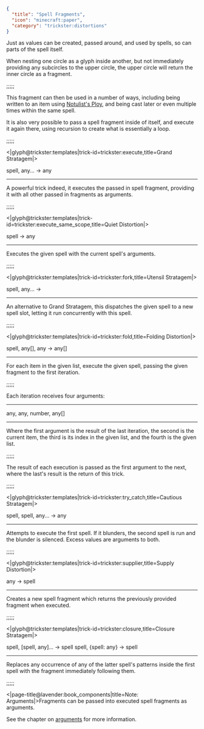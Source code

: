 ```json
{
  "title": "Spell Fragments",
  "icon": "minecraft:paper",
  "category": "trickster:distortions"
}
```

Just as values can be created, passed around, and used by spells, so can parts of the spell itself.


When nesting one circle as a glyph inside another, 
but not immediately providing any subcircles to the upper circle, 
the upper circle will return the inner circle as a fragment.

;;;;;

This fragment can then be used in a number of ways, including being written to an item using [Notulist's Ploy](^trickster:tricks/basic#4), 
and being cast later or even multiple times within the same spell.


It is also very possible to pass a spell fragment inside of itself, and execute it again there, 
using recursion to create what is essentially a loop.

;;;;;

<|glyph@trickster:templates|trick-id=trickster:execute,title=Grand Stratagem|>

spell, any... -> any

---

A powerful trick indeed, it executes the passed in spell fragment, 
providing it with all other passed in fragments as arguments.

;;;;;

<|glyph@trickster:templates|trick-id=trickster:execute_same_scope,title=Quiet Distortion|>

spell -> any

---

Executes the given spell with the current spell's arguments.

;;;;;

<|glyph@trickster:templates|trick-id=trickster:fork,title=Utensil Stratagem|>

spell, any... ->

---

An alternative to Grand Stratagem, this dispatches the given spell to a new spell slot, 
letting it run concurrently with this spell.

;;;;;

<|glyph@trickster:templates|trick-id=trickster:fold,title=Folding Distortion|>

spell, any[], any -> any[]

---

For each item in the given list, execute the given spell, passing the given fragment to the first iteration.

;;;;;

Each iteration receives four arguments:

---

any, any, number, any[]

---

Where the first argument is the result of the last iteration, the second is the current item, the third is its index in the given list, 
and the fourth is the given list.

;;;;;

The result of each execution is passed as the first argument to the next, where the last's result is the return of this trick.

;;;;;

<|glyph@trickster:templates|trick-id=trickster:try_catch,title=Cautious Stratagem|>

spell, spell, any... -> any

---

Attempts to execute the first spell. If it blunders, the second spell is run and the blunder is silenced. Excess values are arguments to both. 

;;;;;

<|glyph@trickster:templates|trick-id=trickster:supplier,title=Supply Distortion|>

any -> spell

---

Creates a new spell fragment which returns the previously provided fragment when executed.

;;;;;

<|glyph@trickster:templates|trick-id=trickster:closure,title=Closure Stratagem|>

spell, [spell, any]... -> spell
spell, {spell: any} -> spell

---

Replaces any occurrence of any of the latter spell's patterns inside the first spell
with the fragment immediately following them.

;;;;;

<|page-title@lavender:book_components|title=Note: Arguments|>Fragments can be passed into executed spell fragments as arguments.


See the chapter on [arguments](^trickster:delusions_ingresses/arguments) for more information.
